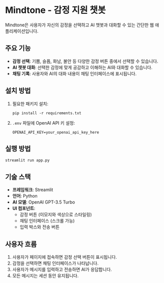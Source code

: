 # Mindtone - 감정 지원 챗봇

Mindtone은 사용자가 자신의 감정을 선택하고 AI 챗봇과 대화할 수 있는 간단한 웹 애플리케이션입니다.

## 주요 기능

- **감정 선택**: 기쁨, 슬픔, 화남, 불안 등 다양한 감정 버튼 중에서 선택할 수 있습니다.
- **AI 챗봇 대화**: 선택한 감정에 맞게 공감하고 이해하는 AI와 대화할 수 있습니다.
- **채팅 기록**: 사용자와 AI의 대화 내용이 채팅 인터페이스에 표시됩니다.

## 설치 방법

1. 필요한 패키지 설치:
   ```
   pip install -r requirements.txt
   ```

2. `.env` 파일에 OpenAI API 키 설정:
   ```
   OPENAI_API_KEY=your_openai_api_key_here
   ```

## 실행 방법

```
streamlit run app.py
```

## 기술 스택

- **프레임워크**: Streamlit
- **언어**: Python
- **AI 모델**: OpenAI GPT-3.5 Turbo
- **UI 컴포넌트**: 
  - 감정 버튼 (이모지와 색상으로 스타일링)
  - 채팅 인터페이스 (스크롤 가능)
  - 입력 박스와 전송 버튼

## 사용자 흐름

1. 사용자가 페이지에 접속하면 감정 선택 버튼이 표시됩니다.
2. 감정을 선택하면 채팅 인터페이스가 나타납니다.
3. 사용자가 메시지를 입력하고 전송하면 AI가 응답합니다.
4. 모든 메시지는 세션 동안 유지됩니다. 